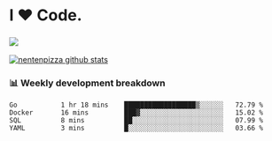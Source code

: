 # I ❤️ Code.

### ![](http://img.shields.io/badge/Go-language-blue?style=for-the-badge&logo=appveyor)
[![nentenpizza github stats](https://github-readme-stats.vercel.app/api?username=nentenpizza&count_private=true)](https://github.com/anuraghazra/github-readme-stats)

### 📊 Weekly development breakdown

<!--START_SECTION:waka-->
```text
Go           1 hr 18 mins    ██████████████████▒░░░░░░   72.79 % 
Docker       16 mins         ███▓░░░░░░░░░░░░░░░░░░░░░   15.02 % 
SQL          8 mins          ██░░░░░░░░░░░░░░░░░░░░░░░   07.99 % 
YAML         3 mins          █░░░░░░░░░░░░░░░░░░░░░░░░   03.66 % 
```
<!--END_SECTION:waka-->

